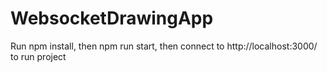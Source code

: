 # WebsocketDrawingApp
Run npm install, then npm run start, then connect to http://localhost:3000/ to run project
